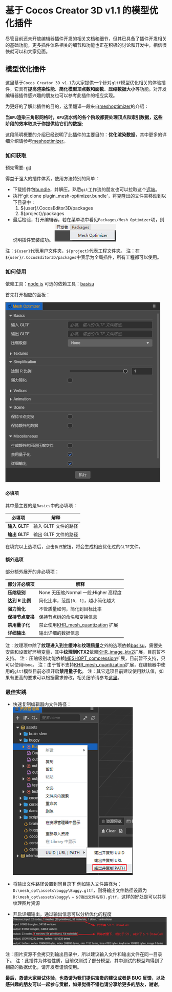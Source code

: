 <!-- # 让模型渲染更快、网格更小的优化插件 -->

# 基于 Cocos Creator 3D v1.1 的模型优化插件

尽管目前还未开放编辑器插件开发的相关文档和细节，但其已具备了插件开发相关的基础功能，更多插件体系相关的细节和功能也正在积极的讨论和开发中，相信很快就可以和大家见面。

## 模型优化插件

这里基于`Cocos Creator 3D v1.1`为大家提供一个针对`gltf`模型优化相关的体验插件，它具有**提高渲染性能**、**简化模型顶点数和面数**、**压缩数据大小**等功能。对开发编辑器插件感兴趣的朋友也可以参考此插件的相应实现。

为更好的了解此插件的目的，这里翻译一段来自[meshoptimizer](https://github.com/zeux/meshoptimizer)的介绍：

**当`GPU`渲染三角形网格时，`GPU`流水线的各个阶段都要处理顶点和索引数据，这些阶段的效率取决于你提供给它们的数据;**

这段简明概要的介绍已经说明了此插件的主要目的：**优化渲染数据**，其中更多的详细介绍请参考[meshoptimizer](https://github.com/zeux/meshoptimizer)。

### 如何获取

预先需要: [git](https://git-scm.com/)

得益于强大的插件体系，使用方法特别的简单：

- 下载插件包[bundle](plugin_mesh-optimizer.zip)，并解压。熟悉`git`工作流的朋友也可以拉取这个[远端](https://github.com/JayceLai/plugin_mesh-optimizer)。
- 执行'git clone plugin_mesh-optimizer.bundle'，将克隆出的文件夹移动到以下目录中：
  1. \${user}/.CocosEditor3D/packages
  2. \${project}/packages
- 最后检验，打开编辑器，若在菜单项中看见`Packages/Mesh Optimizer`项，则说明插件安装成功。
  ![menu-mesh-optimizer](menu-mesh-optimizer.png)

注：`${user}`代表用户文件夹，`${project}`代表工程文件夹。
注：在`${user}/.CocosEditor3D/packages`中表示为全局插件，所有工程都可以使用。

### 如何使用

依赖工具：[node.js](https://nodejs.org/en/)
可选的依赖工具：[basisu](https://github.com/BinomialLLC/basis_universal/releases)

首先打开相应的面板：

![mesh-optimizer](mesh-optimizer.png)

#### 必填项

其中最主要的是`Basics`中的必填项：

| 必填项        | 解释                 |
| ------------- | -------------------- |
| **输入 GLTF** | 输入 GLTF 文件的路径 |
| **输出 GLTF** | 输出 GLTF 文件的路径 |

在填完以上选项后，点击`执行`按钮，将会生成相应优化过的`GLTF`文件。

#### 额外选项

部分额外展开的非必填项：

| 部分非必填项     | 解释                                  |
| ---------------- | ------------------------------------- |
| **压缩级别**     | None 无压缩;Normal 一般;Higher 高程度 |
| **达到 R 比例**  | 简化比率，范围`[0, 1]`，越小简化越大  |
| **强力简化**     | 不管质量如何，简化到目标比率          |
| **保持节点变换** | 保持节点树的命名和变换信息            |
| **禁用量子化**   | 禁止使用[KHR_mesh_quantization](https://github.com/KhronosGroup/glTF/tree/master/extensions/2.0/Khronos/KHR_mesh_quantization) 扩展   |
| **详细输出**     | 输出详细的数据信息                    |

注：纹理项中除了**纹理进入到主缓冲**和**纹理质量**之外的选项依赖[basisu](https://github.com/BinomialLLC/basis_universal/releases)，需要先安装和设置好环境变量，其中**纹理到KTX2**依赖[KHR_image_ktx2](https://github.com/KhronosGroup/glTF/pull/1751)扩展，目前暂不支持。
注：压缩级别功能依赖[MESHOPT_compression](https://github.com/KhronosGroup/glTF/pull/1702)扩展，目前暂不支持，只可以使用`None`。
注：由于暂不支持[KHR_mesh_quantization](https://github.com/KhronosGroup/glTF/tree/master/extensions/2.0/Khronos/KHR_mesh_quantization)扩展，在编辑器中使用的`gltf`模型目前必须开启**禁用量子化**。
注：其它选项目前建议使用默认值，如果有更高的要求可以根据需求修改，相关细节请参考[这里](https://github.com/zeux/meshoptimizer/tree/master/gltf)。

### 最佳实践

- 快速复制编辑器内文件路径：
  ![copy-file-path](copy-file-path.png)

- 将输出文件路径设置到同目录下
  例如输入文件路径为：`D:\mesh_opt\assets\buggy\Buggy.gltf`，则将输出文件路径设置为`D:\mesh_opt\assets\buggy\` + `${输出文件名称}.gltf`，这样的好处是可以共享纹理图片资源

- 开启详细输出，通过输出信息可以分析优化的程度
  ![output-info](output-info.png)

注：图片资源不会拷贝到输出目录中，所以建议输入文件和输出文件在同一目录下。
注：此插件为体验性质，目前仅测试了部分模型，其中测试的模型均得到了相应的数据优化，请开发者谨慎使用。

**最后，恳请大家尝试体验，也恳请为我们提供宝贵的建议或者是 BUG 反馈，以及感兴趣的朋友可以一起参与贡献，如果觉得不错也请分享给更多的朋友，谢谢**。
